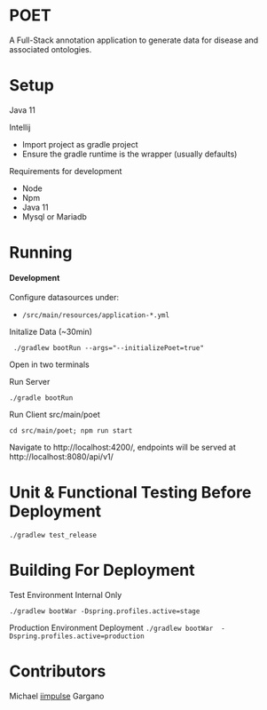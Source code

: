 # POET
A Full-Stack annotation application to generate data for disease and associated ontologies.

# Setup

Java 11

Intellij

- Import project as gradle project
- Ensure the gradle runtime is the wrapper (usually defaults)

Requirements for development
- Node
- Npm
- Java 11
- Mysql or Mariadb



# Running

#### Development

Configure datasources under:
-   ``/src/main/resources/application-*.yml``

Initalize Data (~30min)

` 
    ./gradlew bootRun --args="--initializePoet=true" 
`

Open in two terminals

Run Server

`
    ./gradle bootRun
`

Run Client src/main/poet

`
    cd src/main/poet;
    npm run start
`

Navigate to http://localhost:4200/, endpoints will be served at http://localhost:8080/api/v1/


# Unit & Functional Testing Before Deployment

`
    ./gradlew test_release
`

# Building For Deployment
Test Environment Internal Only

`
    ./gradlew bootWar -Dspring.profiles.active=stage
`

Production Environment Deployment
`
    ./gradlew bootWar  -Dspring.profiles.active=production
`


# Contributors

Michael [iimpulse](https://github.com/iimpulse) Gargano
